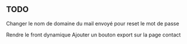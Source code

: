## TODO 

Changer le nom de domaine du mail envoyé pour reset le mot de passe

Rendre le front dynamique
Ajouter un bouton export sur la page contact

